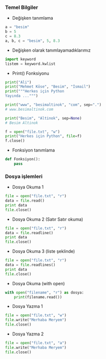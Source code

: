 ### Temel Bilgiler


+ Değişken tanımlama
```python
a = "besim"
b = 5
c = 8.3
a, b, c = "besim", 5, 8.3
```

+ Değişken olarak tanımlayamadıklarımız
```python
import keyword
listem = keyword.kwlist
```

+ Print() Fonksiyonu
```python
print("Ali")
print("Mehmet Köse", "Besim", "İsmail")
print("""Herkes için Python
Yayında ...""")

print("www", "besimaltinok", "com", sep=".")
# www.besimaltinok.com

print("Besim", "Altinok", sep=None)
# Besim Altinok

f = open("file.txt", "w") 
print("Herkes için Python", file=f)
f.close()
```

+ Fonksiyon tanımlama
```python
def Fonksiyon():
    pass
```

### Dosya işlemleri

+ Dosya Okuma 1
```python
file = open("file.txt", "r")
data = file.read()
print data
file.close()
```
+ Dosya Okuma 2 (Satır Satır okuma)
```python
file = open("file.txt", "r")
data = file.readline()
print data
file.close()
```
+ Dosya Okuma 3 (liste şeklinde)
```python
file = open("file.txt", "r")
data = file.readlines()
print data
file.close()
```

+ Dosya Okuma (with open)
```python
with open("filename", "r") as dosya:
    print(filename.read())
```
+ Dosya Yazma 1
```python
file = open("file.txt", "w")
file.write("Merhaba Meryem")
file.close()
```

+ Dosya Yazma 2 
```python
file = open("file.txt", "a")
file.write("Merhaba Meryem")
file.close()
```
